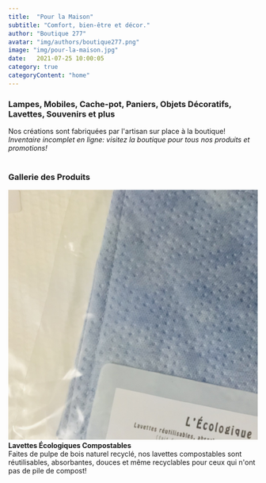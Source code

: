 ```yaml
---
title:  "Pour la Maison"
subtitle: "Comfort, bien-être et décor."
author: "Boutique 277"
avatar: "img/authors/boutique277.png"
image: "img/pour-la-maison.jpg"
date:   2021-07-25 10:00:05
category: true
categoryContent: "home"
---
```


### Lampes, Mobiles, Cache-pot, Paniers, Objets Décoratifs, Lavettes, Souvenirs et plus
Nos créations sont fabriquées par l'artisan sur place à la boutique!
<br /><i>Inventaire incomplet en ligne: visitez la boutique pour tous nos produits et promotions!</i>
<br /><br />

### Gallerie des Produits
<img class="post-image-product" src="/img/products/wipes/lavette-ecologique.png">
<strong>Lavettes Écologiques Compostables</strong><br />
Faites de pulpe de bois naturel recyclé, nos lavettes compostables sont réutilisables, absorbantes, douces et même recyclables pour ceux qui n'ont pas de pile de compost!
<div class="post-image-clear"></div>
<br />